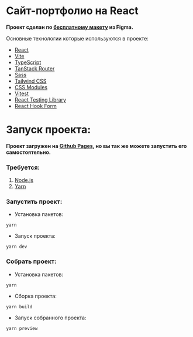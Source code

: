 # Сайт-портфолио на React

**Проект сделан по [бесплатному макету](https://www.figma.com/community/file/1063415783897538948/portfolio-template) из Figma.**

Основные технологии которые используются в проекте:

- [React](https://react.dev)
- [Vite](https://vitejs.dev)
- [TypeScript](https://www.typescriptlang.org)
- [TanStack Router](https://tanstack.com/router/latest)
- [Sass](https://sass-lang.com)
- [Tailwind CSS](https://tailwindcss.com)
- [CSS Modules](https://github.com/css-modules/css-modules)
- [Vitest](https://vitest.dev)
- [React Testing Library](https://testing-library.com)
- [React Hook Form](https://react-hook-form.com)

# Запуск проекта:
**Проект загружен на [Github Pages](https://leysonn.github.io/portfolio-with-typescript), но вы так же можете запустить его самостоятельно.**

### Требуется:
1. [Node.js](https://nodejs.org/en)
2. [Yarn](https://yarnpkg.com/)

### Запустить проект:
- Установка пакетов: 
```
yarn
```
- Запуск проекта:
```
yarn dev
```

### Собрать проект:  
- Установка пакетов:
```
yarn
```
- Сборка проекта:
```
yarn build
```
- Запуск собранного проекта:
```
yarn preview
```